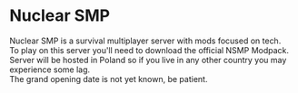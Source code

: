 <h1>Nuclear SMP</h1>
<p>
  Nuclear SMP is a survival multiplayer server with mods focused on tech.<br>
  To play on this server you'll need to download the official NSMP Modpack.<br>
  Server will be hosted in Poland so if you live in any other country you may experience some lag.<br>
  The grand opening date is not yet known, be patient.<br>
</p>
